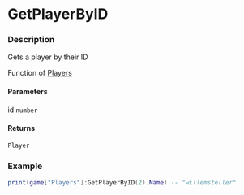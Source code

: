# GetPlayerByID

### Description

Gets a player by their ID

Function of [Players](/classes/Players/)

#### Parameters

id `number`

#### Returns

`Player`

### Example

```lua
print(game["Players"]:GetPlayerByID(2).Name) -- "willemsteller"
```
